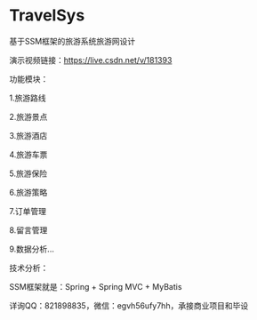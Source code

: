 # TravelSys
基于SSM框架的旅游系统旅游网设计

演示视频链接：https://live.csdn.net/v/181393

功能模块：

1.旅游路线

2.旅游景点

3.旅游酒店

4.旅游车票

5.旅游保险

6.旅游策略

7.订单管理

8.留言管理

9.数据分析...

技术分析：

SSM框架就是：Spring + Spring MVC + MyBatis

详询QQ：821898835，微信：egvh56ufy7hh，承接商业项目和毕设
